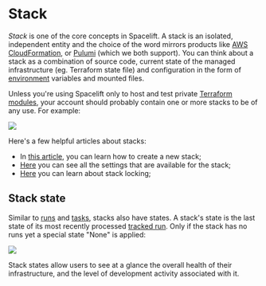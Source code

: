# Stack

_Stack_ is one of the core concepts in Spacelift. A stack is an isolated, independent entity and the choice of the word mirrors products like [AWS CloudFormation](https://docs.aws.amazon.com/AWSCloudFormation/latest/UserGuide/stacks.html), or [Pulumi](https://www.pulumi.com/docs/intro/concepts/stack/) (which we both support). You can think about a stack as a combination of source code, current state of the managed infrastructure (eg. Terraform state file) and configuration in the form of [environment](../configuration/environment.md) variables and mounted files.

Unless you're using Spacelift only to host and test private [Terraform modules](../../vendors/terraform/module-registry.md), your account should probably contain one or more stacks to be of any use. For example:

![](<../../assets/screenshots/Stacks_·_spacelift-io (3).png>)

Here's a few helpful articles about stacks:

- In [this article](creating-a-stack.md), you can learn how to create a new stack;
- [Here](stack-settings.md) you can see all the settings that are available for the stack;
- [Here](stack-locking.md#stack-locking) you can learn about stack locking;

## Stack state

Similar to [runs](../run/) and [tasks](../run/task.md), stacks also have states. A stack's state is the last state of its most recently processed [tracked run](../run/#where-do-runs-come-from). Only if the stack has no runs yet a special state "None" is applied:

![](<../../assets/screenshots/Stacks_·_spacelift-io (1).png>)

Stack states allow users to see at a glance the overall health of their infrastructure, and the level of development activity associated with it.
